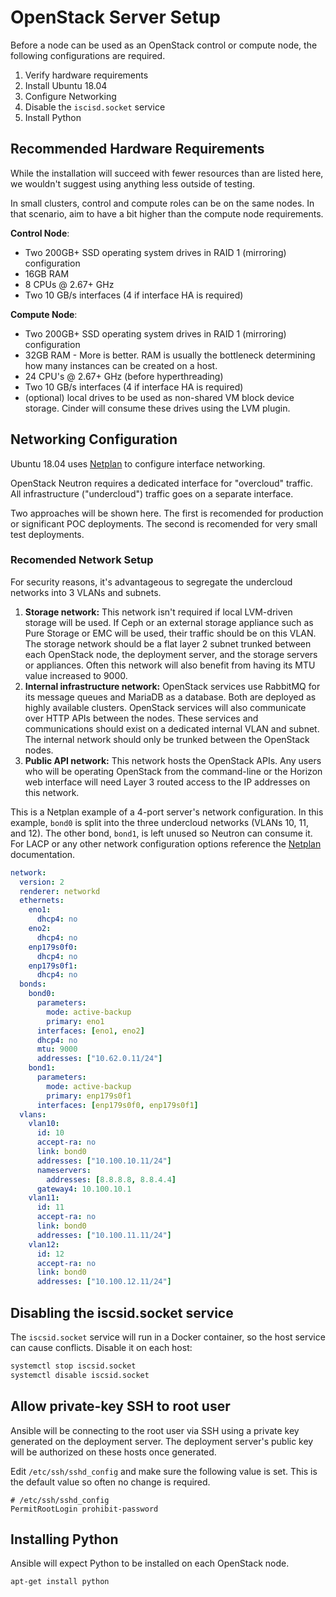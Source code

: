 # OpenStack Server Setup

Before a node can be used as an OpenStack control or compute node, the
following configurations are required.


1. Verify hardware requirements
1. Install Ubuntu 18.04
1. Configure Networking
1. Disable the `iscisd.socket` service
1. Install Python

## Recommended Hardware Requirements

While the installation will succeed with fewer resources than are listed here,
we wouldn't suggest using anything less outside of testing.

In small clusters, control and compute roles can be on the same nodes. In that
scenario, aim to have a bit higher than the compute node requirements.

**Control Node**:

- Two 200GB+ SSD operating system drives in RAID 1 (mirroring) configuration
- 16GB RAM
- 8 CPUs @ 2.67+ GHz
- Two 10 GB/s interfaces (4 if interface HA is required)


**Compute Node**:

- Two 200GB+ SSD operating system drives in RAID 1 (mirroring) configuration
- 32GB RAM - More is better. RAM is usually the bottleneck determining how many
  instances can be created on a host.
- 24 CPU's @ 2.67+ GHz (before hyperthreading)
- Two 10 GB/s interfaces (4 if interface HA is required)
- (optional) local drives to be used as non-shared VM block device storage.
  Cinder will consume these drives using the LVM plugin.


## Networking Configuration

Ubuntu 18.04 uses [Netplan](https://netplan.io/examples) to configure interface
networking.

OpenStack Neutron requires a dedicated interface for "overcloud" traffic.
All infrastructure ("undercloud") traffic goes on a separate interface.

Two approaches will be shown here. The first is recomended for production or
significant POC deployments. The second is recomended for very small test
deployments.

### Recomended Network Setup

For security reasons, it's advantageous to segregate the undercloud networks
into 3 VLANs and subnets.

1. **Storage network:** This network isn't required if local LVM-driven storage
   will be used. If Ceph or an external storage appliance such as Pure Storage
   or EMC will be used, their traffic should be on this VLAN. The storage
   network should be a flat layer 2 subnet trunked between each OpenStack node,
   the deployment server, and the storage servers or appliances.
	 Often this network will also benefit from having its MTU value increased to
   9000.
1. **Internal infrastructure network:** OpenStack services use RabbitMQ for its
   message queues and MariaDB as a database. Both are deployed as highly
   available clusters. OpenStack services will also communicate over HTTP APIs
   between the nodes. These services and communications should exist on a
   dedicated internal VLAN and subnet. The internal network should only be
   trunked between the OpenStack nodes.
1. **Public API network:** This network hosts the OpenStack APIs. Any users
   who will be operating OpenStack from the command-line or the Horizon web
   interface will need Layer 3 routed access to the IP addresses on this
   network.

This is a Netplan example of a 4-port server's network configuration. In this
example, `bond0` is split into the three undercloud networks (VLANs 10, 11, and
12). The other bond, `bond1`, is left unused so Neutron can
consume it. For LACP or any other network configuration options reference the
[Netplan](https://netplan.io/examples) documentation.

```yaml
network:
  version: 2
  renderer: networkd
  ethernets:
    eno1:
      dhcp4: no
    eno2:
      dhcp4: no
    enp179s0f0:
      dhcp4: no
    enp179s0f1:
      dhcp4: no
  bonds:
    bond0:
      parameters:
        mode: active-backup
        primary: eno1
      interfaces: [eno1, eno2]
      dhcp4: no
      mtu: 9000
      addresses: ["10.62.0.11/24"]
    bond1:
      parameters:
        mode: active-backup
        primary: enp179s0f1
      interfaces: [enp179s0f0, enp179s0f1]
  vlans:
    vlan10:
      id: 10
      accept-ra: no
      link: bond0
      addresses: ["10.100.10.11/24"]
      nameservers:
        addresses: [8.8.8.8, 8.8.4.4]
      gateway4: 10.100.10.1
    vlan11:
      id: 11
      accept-ra: no
      link: bond0
      addresses: ["10.100.11.11/24"]
    vlan12:
      id: 12
      accept-ra: no
      link: bond0
      addresses: ["10.100.12.11/24"]
```


## Disabling the iscsid.socket service

The `iscsid.socket` service will run in a Docker container, so the host service
can cause conflicts. Disable it on each host:

```bash
systemctl stop iscsid.socket
systemctl disable iscsid.socket
```


## Allow private-key SSH to root user

Ansible will be connecting to the root user via SSH using a private key
generated on the deployment server. The deployment server's public key will
be authorized on these hosts once generated.

Edit `/etc/ssh/sshd_config` and make sure the following value is set. This is
the default value so often no change is required.

```
# /etc/ssh/sshd_config
PermitRootLogin prohibit-password
```


## Installing Python

Ansible will expect Python to be installed on each OpenStack node.

```bash
apt-get install python
```

